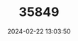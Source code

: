 ---
title: "35849"
category: "Pouteria grandiflora"
draft: false
date: 2024-02-22 13:03:50
languages:
  Portuguese: ["Bapeba-preta", "Oisi-toroba", "Talo-fino", "Bapeba"]
---
